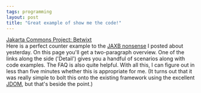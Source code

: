 ```yaml
---
tags: programming
layout: post
title: "Great example of show me the code!"
---
```




<a href="http://jakarta.apache.org/commons/betwixt/index.html">Jakarta Commons Project: Betwixt</a><br>
Here is a perfect counter example to the <a href="/2002/09/01/show_me_the_code.html">JAXB nonsense</a> I posted about yesterday. On this page you'll get a two-paragraph overview. One of the links along the side ('Detail') gives you a handful of scenarios along with code examples. The FAQ is also quite helpful. With all this, I can figure out in less than five minutes whether this is appropriate for me. (It turns out that it was really simple to bolt this onto the existing framework using the excellent <a href="http://www.jdom.org/">JDOM</a>, but that's beside the point.)


